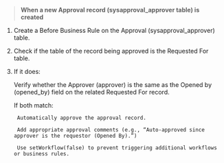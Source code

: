>**When a new Approval record (sysapproval_approver table) is created**

1. Create a Before Business Rule on the Approval (sysapproval_approver) table.

2. Check if the table of the record being approved is the Requested For table.

3. If it does:

	Verify whether the Approver (approver) is the same as the Opened by (opened_by) field on the related Requested For record.

	If both match:

		Automatically approve the approval record.

		Add appropriate approval comments (e.g., “Auto-approved since approver is the requestor (Opened By).”)

		Use setWorkflow(false) to prevent triggering additional workflows or business rules.
